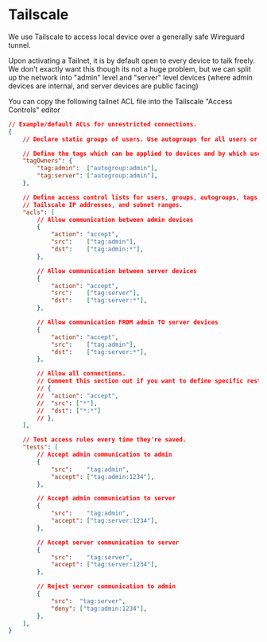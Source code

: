 # Tailscale

We use Tailscale to access local device over a generally
safe Wireguard tunnel.

Upon activating a Tailnet, it is by default open to
every device to talk freely. We don't exactly want this
though its not a huge problem, but we can split up the network
into "admin" level and "server" level devices
(where admin devices are internal, and server devices are public facing)

You can copy the following tailnet ACL file into
the Tailscale "Access Controls" editor



```json
// Example/default ACLs for unrestricted connections.
{
	// Declare static groups of users. Use autogroups for all users or users with a specific role.

	// Define the tags which can be applied to devices and by which users.
	"tagOwners": {
		"tag:admin":  ["autogroup:admin"],
		"tag:server": ["autogroup:admin"],
	},

	// Define access control lists for users, groups, autogroups, tags,
	// Tailscale IP addresses, and subnet ranges.
	"acls": [
		// Allow communication between admin devices
		{
			"action": "accept",
			"src":    ["tag:admin"],
			"dst":    ["tag:admin:*"],
		},

		// Allow communication between server devices
		{
			"action": "accept",
			"src":    ["tag:server"],
			"dst":    ["tag:server:*"],
		},

		// Allow communication FROM admin TO server devices
		{
			"action": "accept",
			"src":    ["tag:admin"],
			"dst":    ["tag:server:*"],
		},

		// Allow all connections.
		// Comment this section out if you want to define specific restrictions.
		// {
		// 	"action": "accept",
		// 	"src": ["*"],
		// 	"dst": ["*:*"]
		// },
	],

	// Test access rules every time they're saved.
	"tests": [
		// Accept admin communication to admin
		{
			"src":    "tag:admin",
			"accept": ["tag:admin:1234"],
		},

		// Accept admin communication to server
		{
			"src":    "tag:admin",
			"accept": ["tag:server:1234"],
		},

		// Accept server communication to server
		{
			"src":    "tag:server",
			"accept": ["tag:server:1234"],
		},

		// Reject server communication to admin
		{
			"src":  "tag:server",
			"deny": ["tag:admin:1234"],
		},
	],
}
```

